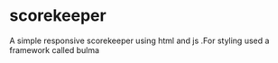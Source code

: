 # scorekeeper

A simple responsive scorekeeper using html and js .For styling used a framework called bulma
